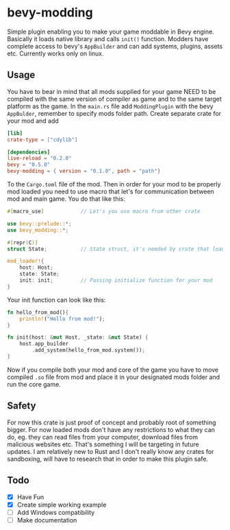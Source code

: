 # bevy-modding
Simple plugin enabling you to make your game moddable in Bevy engine. Basically it loads native library and calls `init()` function. Modders have complete access to bevy's `AppBuilder` and can add systems, plugins, assets etc. Currently works only on linux.

## Usage
You have to bear in mind that all mods supplied for your game NEED to be compiled with the same version of compiler as game and to the same target platform as the game.
In the `main.rs` file add `ModdingPlugin` with the bevy `AppBulder`, remember to specify mods folder path.
Create separate crate for your mod and add
```toml
[lib]
crate-type = ["cdylib"]

[dependencies]
live-reload = "0.2.0"
bevy = "0.5.0"
bevy-modding = { version = "0.1.0", path = "path"}
```
To the `Cargo.toml` file of the mod. Then in order for your mod to be properly mod loaded you need to use macro that let's for communication between mod and main game. You do that like this:
```rust
#[macro_use]            // Let's you use macro from other crate

use bevy::prelude::*;
use bevy_modding::*;

#[repr(C)]
struct State;           // State struct, it's needed by crate that loads your mod

mod_loader!{
    host: Host;         
    state: State;
    init: init;         // Passing initialize function for your mod
}
```
Your init function can look like this:
```rust
fn hello_from_mod(){
    println!("Hello from mod!");
}

fn init(host: &mut Host, _state: &mut State) {
    host.app_builder
        .add_system(hello_from_mod.system());
}
```
Now if you compile both your mod and core of the game you have to move compiled `.so` file from mod and place it in your designated mods folder and run the core game. 

## Safety
For now this crate is just proof of concept and probably root of something bigger. For now loaded mods don't have any restrictions to what they can do, eg. they can read files from your computer, download files from malicious websites etc. That's something I will be targeting in future updates. I am relatively new to Rust and I don't really know any crates for sandboxing, will have to research that in order to make this plugin safe.

## Todo
- [X] Have Fun
- [x] Create simple working example
- [ ] Add Windows compatibility
- [ ] Make documentation
